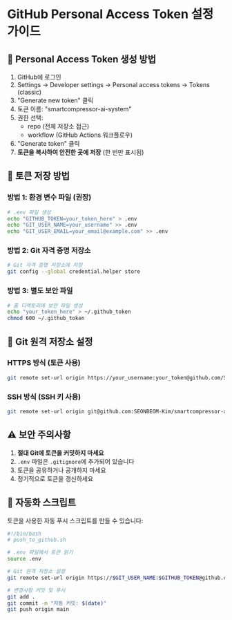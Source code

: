 # GitHub Personal Access Token 설정 가이드

## 🔐 Personal Access Token 생성 방법

1. GitHub에 로그인
2. Settings → Developer settings → Personal access tokens → Tokens (classic)
3. "Generate new token" 클릭
4. 토큰 이름: "smartcompressor-ai-system"
5. 권한 선택:
   - repo (전체 저장소 접근)
   - workflow (GitHub Actions 워크플로우)
6. "Generate token" 클릭
7. **토큰을 복사하여 안전한 곳에 저장** (한 번만 표시됨)

## 📁 토큰 저장 방법

### 방법 1: 환경 변수 파일 (권장)
```bash
# .env 파일 생성
echo "GITHUB_TOKEN=your_token_here" > .env
echo "GIT_USER_NAME=your_username" >> .env
echo "GIT_USER_EMAIL=your_email@example.com" >> .env
```

### 방법 2: Git 자격 증명 저장소
```bash
# Git 자격 증명 저장소에 저장
git config --global credential.helper store
```

### 방법 3: 별도 보안 파일
```bash
# 홈 디렉토리에 보안 파일 생성
echo "your_token_here" > ~/.github_token
chmod 600 ~/.github_token
```

## 🚀 Git 원격 저장소 설정

### HTTPS 방식 (토큰 사용)
```bash
git remote set-url origin https://your_username:your_token@github.com/SEONBEOM-Kim/smartcompressor-ai-system.git
```

### SSH 방식 (SSH 키 사용)
```bash
git remote set-url origin git@github.com:SEONBEOM-Kim/smartcompressor-ai-system.git
```

## ⚠️ 보안 주의사항

1. **절대 Git에 토큰을 커밋하지 마세요**
2. `.env` 파일은 `.gitignore`에 추가되어 있습니다
3. 토큰을 공유하거나 공개하지 마세요
4. 정기적으로 토큰을 갱신하세요

## 🔧 자동화 스크립트

토큰을 사용한 자동 푸시 스크립트를 만들 수 있습니다:

```bash
#!/bin/bash
# push_to_github.sh

# .env 파일에서 토큰 읽기
source .env

# Git 원격 저장소 설정
git remote set-url origin https://$GIT_USER_NAME:$GITHUB_TOKEN@github.com/SEONBEOM-Kim/smartcompressor-ai-system.git

# 변경사항 커밋 및 푸시
git add .
git commit -m "자동 커밋: $(date)"
git push origin main
```
